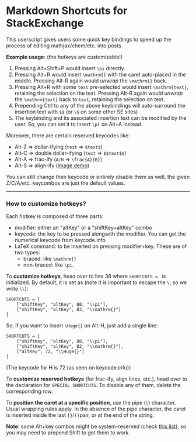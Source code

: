 # Markdown Shortcuts for StackExchange

This  userscript gives users some quick key bindings to speed up the process of editing mathjax/chem/etc. into posts.

**Example usage**: (the hotkeys are customizable!)

1. Pressing Alt+Shift+P would insert `\pi` directly.
2. Pressing Alt+R would insert `\mathrm{}` with the caret auto-placed in the middle. Pressing Alt-R again would _unwrap_ the `\mathrm{}` back.
3. Pressing Alt+R with some `text` pre-selected would insert `\mathrm{text}`, retaining the selection on the text. Pressing Alt-R again would _unwrap_ the `\mathrm{text}` back to `text`, retaining the selection on text.
4. Prepending Ctrl to any of the above keybindings will auto-surround the insertion text with `$$` (or `\$` on some other SE sites)
5. The keybinding and its associated insertion text can be modified by the user. So, you can set it to insert `\pi` on Alt+A instead.

Moreover, there are certain reserved keycodes like: 

- Alt-Z => dollar-ifying (`text` => `$text$`)
- Alt-C => double dollar-ifying (`text` => `$$text$$`)
- Alt-A => frac-ify (`A/B` => `\frac{A}{B}`)
- Alt-S => align-ify ([image demo](https://i.stack.imgur.com/RmWFQ.png))

You can still change their keycode or entirely disable them as well, the given Z/C/A/etc. keycombos are just the default values.

----

### **How to customize hotkeys?**

Each hotkey is composed of three parts:

- modifier: either an "altKey" or a "shiftKey+altKey" combo
- keycode: the key to be pressed alongwith the modifier. You can get the numerical keycode from keycode.info
- LaTeX command: to be inserted on pressing modifier+key. These are of two types:
  - braced: like `\mathrm{}`
  - non-braced: like `\pi`.
  
To **customize hotkeys**, head over to line 38 where `SHORTCUTS = ` is initialized. By default, it is set as (note it is important to escape the `\`, so we write `\\`): 

    SHORTCUTS = [
        ["shiftKey", "altKey", 80, "\\pi"],
        ["shiftKey", "altKey", 82, "\\mathrm{}"]
    ]
    
So, if you want to insert `\Huge{}` on Alt-H, just add a single line:

    SHORTCUTS = [
        ["shiftKey", "altKey", 80, "\\pi"],
        ["shiftKey", "altKey", 82, "\\mathrm{}"],
        ["altKey", 72, "\\Huge{}"]
    ]
    
(The keycode for H is 72 (as seen on keycode.info))

To **customize reserved hotkeys** (for frac-ify, align lines, etc.), head over to the declaration for `SPECIAL_SHORTCUTS`. To disable any of them, delete the corresponding row.

To **position the caret at a specific position**, use the pipe (`|`) character. Usual wrapping rules apply. In the absence of the pipe character, the caret is inserted inside the last `{}`/`()`pair, or at the end of the string.

**Note**: some Alt+key combos might be system-reserved (check [this list](https://en.wikipedia.org/wiki/Table_of_keyboard_shortcuts)), so you may need to prepend Shift to get them to work.
